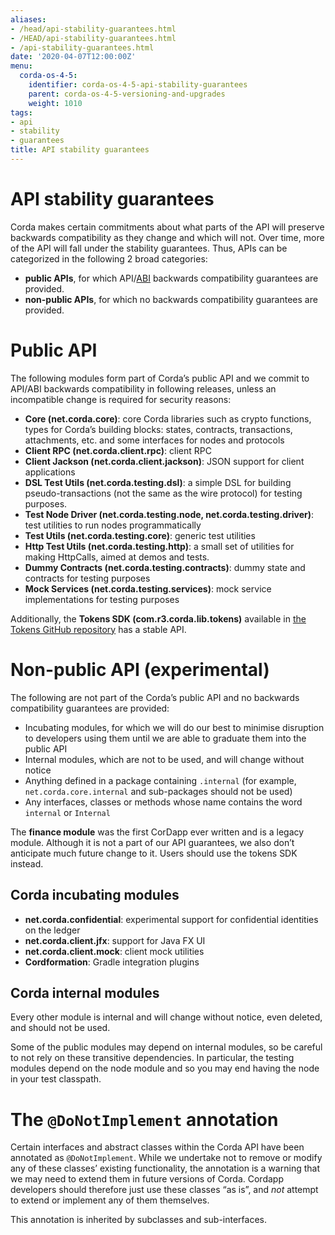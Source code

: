 ```yaml
---
aliases:
- /head/api-stability-guarantees.html
- /HEAD/api-stability-guarantees.html
- /api-stability-guarantees.html
date: '2020-04-07T12:00:00Z'
menu:
  corda-os-4-5:
    identifier: corda-os-4-5-api-stability-guarantees
    parent: corda-os-4-5-versioning-and-upgrades
    weight: 1010
tags:
- api
- stability
- guarantees
title: API stability guarantees
---
```




# API stability guarantees

Corda makes certain commitments about what parts of the API will preserve backwards compatibility as they change and
which will not. Over time, more of the API will fall under the stability guarantees. Thus, APIs can be categorized in the following 2 broad categories:


* **public APIs**, for which API/[ABI](https://en.wikipedia.org/wiki/Application_binary_interface) backwards compatibility guarantees are provided.
* **non-public APIs**, for which no backwards compatibility guarantees are provided.



# Public API

The following modules form part of Corda’s public API and we commit to API/ABI backwards compatibility in following releases, unless an incompatible change is required for security reasons:


* **Core (net.corda.core)**: core Corda libraries such as crypto functions, types for Corda’s building blocks: states, contracts, transactions, attachments, etc. and some interfaces for nodes and protocols
* **Client RPC (net.corda.client.rpc)**: client RPC
* **Client Jackson (net.corda.client.jackson)**: JSON support for client applications
* **DSL Test Utils (net.corda.testing.dsl)**: a simple DSL for building pseudo-transactions (not the same as the wire protocol) for testing purposes.
* **Test Node Driver (net.corda.testing.node, net.corda.testing.driver)**: test utilities to run nodes programmatically
* **Test Utils (net.corda.testing.core)**: generic test utilities
* **Http Test Utils (net.corda.testing.http)**: a small set of utilities for making HttpCalls, aimed at demos and tests.
* **Dummy Contracts (net.corda.testing.contracts)**: dummy state and contracts for testing purposes
* **Mock Services (net.corda.testing.services)**: mock service implementations for testing purposes

Additionally, the **Tokens SDK (com.r3.corda.lib.tokens)** available in [the Tokens GitHub repository](https://github.com/corda/token-sdk)
has a stable API.



# Non-public API (experimental)

The following are not part of the Corda’s public API and no backwards compatibility guarantees are provided:


* Incubating modules, for which we will do our best to minimise disruption to developers using them until we are able to graduate them into the public API
* Internal modules, which are not to be used, and will change without notice
* Anything defined in a package containing `.internal` (for example, `net.corda.core.internal` and sub-packages should
not be used)
* Any interfaces, classes or methods whose name contains the word `internal` or `Internal`

The **finance module** was the first CorDapp ever written and is a legacy module. Although it is not a part of our API guarantees, we also
don’t anticipate much future change to it. Users should use the tokens SDK instead.


## Corda incubating modules


* **net.corda.confidential**: experimental support for confidential identities on the ledger
* **net.corda.client.jfx**: support for Java FX UI
* **net.corda.client.mock**: client mock utilities
* **Cordformation**: Gradle integration plugins


## Corda internal modules

Every other module is internal and will change without notice, even deleted, and should not be used.

Some of the public modules may depend on internal modules, so be careful to not rely on these transitive dependencies. In particular, the
testing modules depend on the node module and so you may end having the node in your test classpath.


# The `@DoNotImplement` annotation

Certain interfaces and abstract classes within the Corda API have been annotated
as `@DoNotImplement`. While we undertake not to remove or modify any of these classes’ existing
functionality, the annotation is a warning that we may need to extend them in future versions of Corda.
Cordapp developers should therefore just use these classes “as is”, and *not* attempt to extend or implement any of them themselves.

This annotation is inherited by subclasses and sub-interfaces.

